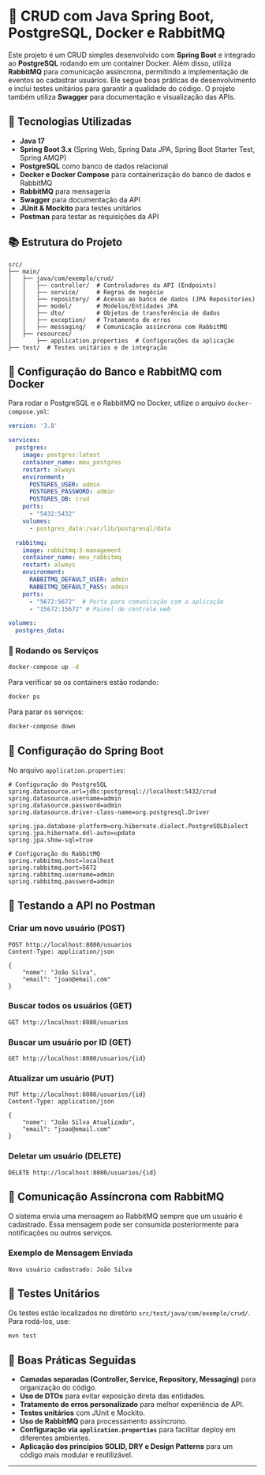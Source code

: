 # 📌 CRUD com Java Spring Boot, PostgreSQL, Docker e RabbitMQ

Este projeto é um CRUD simples desenvolvido com **Spring Boot** e integrado ao **PostgreSQL** rodando em um container Docker. Além disso, utiliza **RabbitMQ** para comunicação assíncrona, permitindo a implementação de eventos ao cadastrar usuários. Ele segue boas práticas de desenvolvimento e inclui testes unitários para garantir a qualidade do código. O projeto também utiliza **Swagger** para documentação e visualização das APIs.

## 🚀 Tecnologias Utilizadas

- **Java 17**
- **Spring Boot 3.x** (Spring Web, Spring Data JPA, Spring Boot Starter Test, Spring AMQP)
- **PostgreSQL** como banco de dados relacional
- **Docker e Docker Compose** para containerização do banco de dados e RabbitMQ
- **RabbitMQ** para mensageria
- **Swagger** para documentação da API
- **JUnit & Mockito** para testes unitários
- **Postman** para testar as requisições da API

## 📚 Estrutura do Projeto

```plaintext
src/
├── main/
│   ├── java/com/exemplo/crud/
│   │   ├── controller/  # Controladores da API (Endpoints)
│   │   ├── service/     # Regras de negócio
│   │   ├── repository/  # Acesso ao banco de dados (JPA Repositories)
│   │   ├── model/       # Modelos/Entidades JPA
│   │   ├── dto/         # Objetos de transferência de dados
│   │   ├── exception/   # Tratamento de erros
│   │   ├── messaging/   # Comunicação assíncrona com RabbitMQ
│   ├── resources/
│       ├── application.properties  # Configurações da aplicação
├── test/  # Testes unitários e de integração
```

## 🐙 Configuração do Banco e RabbitMQ com Docker

Para rodar o PostgreSQL e o RabbitMQ no Docker, utilize o arquivo `docker-compose.yml`:

```yaml
version: '3.8'

services:
  postgres:
    image: postgres:latest
    container_name: meu_postgres
    restart: always
    environment:
      POSTGRES_USER: admin
      POSTGRES_PASSWORD: admin
      POSTGRES_DB: crud
    ports:
      - "5432:5432"
    volumes:
      - postgres_data:/var/lib/postgresql/data

  rabbitmq:
    image: rabbitmq:3-management
    container_name: meu_rabbitmq
    restart: always
    environment:
      RABBITMQ_DEFAULT_USER: admin
      RABBITMQ_DEFAULT_PASS: admin
    ports:
      - "5672:5672"  # Porta para comunicação com a aplicação
      - "15672:15672" # Painel de controle web

volumes:
  postgres_data:
```

### 📌 Rodando os Serviços

```sh
docker-compose up -d
```

Para verificar se os containers estão rodando:

```sh
docker ps
```

Para parar os serviços:

```sh
docker-compose down
```

## 🔧 Configuração do Spring Boot

No arquivo `application.properties`:

```properties
# Configuração do PostgreSQL
spring.datasource.url=jdbc:postgresql://localhost:5432/crud
spring.datasource.username=admin
spring.datasource.password=admin
spring.datasource.driver-class-name=org.postgresql.Driver

spring.jpa.database-platform=org.hibernate.dialect.PostgreSQLDialect
spring.jpa.hibernate.ddl-auto=update
spring.jpa.show-sql=true

# Configuração do RabbitMQ
spring.rabbitmq.host=localhost
spring.rabbitmq.port=5672
spring.rabbitmq.username=admin
spring.rabbitmq.password=admin
```

## 💽 Testando a API no Postman

### Criar um novo usuário (POST)

```http
POST http://localhost:8080/usuarios
Content-Type: application/json

{
    "nome": "João Silva",
    "email": "joao@email.com"
}
```

### Buscar todos os usuários (GET)

```http
GET http://localhost:8080/usuarios
```

### Buscar um usuário por ID (GET)

```http
GET http://localhost:8080/usuarios/{id}
```

### Atualizar um usuário (PUT)

```http
PUT http://localhost:8080/usuarios/{id}
Content-Type: application/json

{
    "nome": "João Silva Atualizado",
    "email": "joao@email.com"
}
```

### Deletar um usuário (DELETE)

```http
DELETE http://localhost:8080/usuarios/{id}
```

## 📨 Comunicação Assíncrona com RabbitMQ

O sistema envia uma mensagem ao RabbitMQ sempre que um usuário é cadastrado. Essa mensagem pode ser consumida posteriormente para notificações ou outros serviços.

### Exemplo de Mensagem Enviada

```
Novo usuário cadastrado: João Silva
```

## 🧪 Testes Unitários

Os testes estão localizados no diretório `src/test/java/com/exemplo/crud/`. Para rodá-los, use:

```sh
mvn test
```

## 📝 Boas Práticas Seguidas

- **Camadas separadas (Controller, Service, Repository, Messaging)** para organização do código.
- **Uso de DTOs** para evitar exposição direta das entidades.
- **Tratamento de erros personalizado** para melhor experiência de API.
- **Testes unitários** com JUnit e Mockito.
- **Uso de RabbitMQ** para processamento assíncrono.
- **Configuração via `application.properties`** para facilitar deploy em diferentes ambientes.
- **Aplicação dos princípios SOLID, DRY e Design Patterns** para um código mais modular e reutilizável.

---


